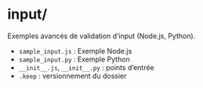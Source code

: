 # input/

Exemples avancés de validation d’input (Node.js, Python).

- `sample_input.js` : Exemple Node.js
- `sample_input.py` : Exemple Python
- `__init__.js`, `__init__.py` : points d’entrée
- `.keep` : versionnement du dossier
